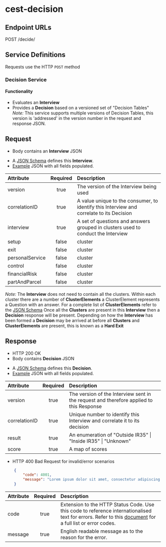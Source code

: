
# cest-decision


## Endpoint URLs
POST /decide/

## Service Definitions

Requests use the HTTP `POST` method

### Decision Service

#### Functionality

* Evaluates an __Interview__
* Provides a __Decision__ based on a versioned set of "Decision Tables" _Note:_ This service supports multiple versions of Decision Tables, this version is 'addressed' in the version number in the request and response JSON. 


## Request

* Body contains an __Interview__ JSON
- A [JSON Schema](../test/resources/schema/1.5.0-final/off-payroll-request-schema.json) defines this __Interview__.
- [Example](../test/resources/schema/1.5.0-final/off-payroll-request-sample.json) JSON with all fields populated.


| Attribute        | Required           | Description                                                          |
| :----------------|:------------------:| :--------------------------------------------------------------------|
| version          | true               | The version of the Interview being used |
| correlationID    | true               | A value unique to the consumer, to identify this Interview and correlate to its Decision|
| interview        | true               | A set of questions and answers grouped in clusters used to conduct the Interview |
| setup            | false              | cluster |
| exit             | false              | cluster |
| personalService  | false              | cluster |
| control          | false              | cluster |
| financialRisk    | false              | cluster |
| partAndParcel    | false              | cluster |

 _Note:_ The __Interview__ does not need to contain all the clusters. Within each cluster there are a number of __ClusterElements__ a ClusterElement represents a Question with an answer. For a complete list of  __ClusterElements__ refer to the [JSON Schema](../test/resources/schema/1.1.1-final/off-payroll-request-schema.json) Once all the __Clusters__ are present in this __Interview__ then a __Decision__ response will be present. Depending on how the __Interview__ has been formed a __Decision__ may be arrived at before all __Clusters__ and __ClusterElements__ are present, this is known as a __Hard Exit__


## Response

* HTTP 200 OK
* Body contains __Decision__ JSON
- A [JSON Schema](../test/resources/schema/1.5.0-final/off-payroll-response-schema.json) defines this __Decision__.
- [Example](../test/resources/schema/1.5.0-final/off-payroll-response-sample.json) JSON with all fields populated.


| Attribute            | Required           | Description                                                                                                    |
| :------------------- |:------------------:| :--------------------------------------------------------------------------------------------------------------|
| version              | true               | The version of the Interview sent in the request and therefore applied to this Response                      |
| correlationID        | true               | Unique number to identify this Interview and correlate it to its  decision |
| result               | true               | An enumeration of "Outside IR35" &#124; "Inside IR35" &#124; "Unknown"|
| score                | true               | A map of scores  |


* HTTP 400 Bad Request for invalid/error scenarios

```json
	{
		"code": 4001,
		"message": "Lorem ipsum dolor sit amet, consectetur adipiscing elit"
	}
```

| Attribute         | Required           | Description                                                                                                 |
| :-----------------|:------------------:| :-----------------------------------------------------------------------------------------------------------|
| code              | true               | Extension to the HTTP Status Code. Use this code to reference internationalised text for errors. Refer to this [document](errors.md) for a full list or error codes. |
| message           | true               | English readable message as to the reason for the error.                                                    |

